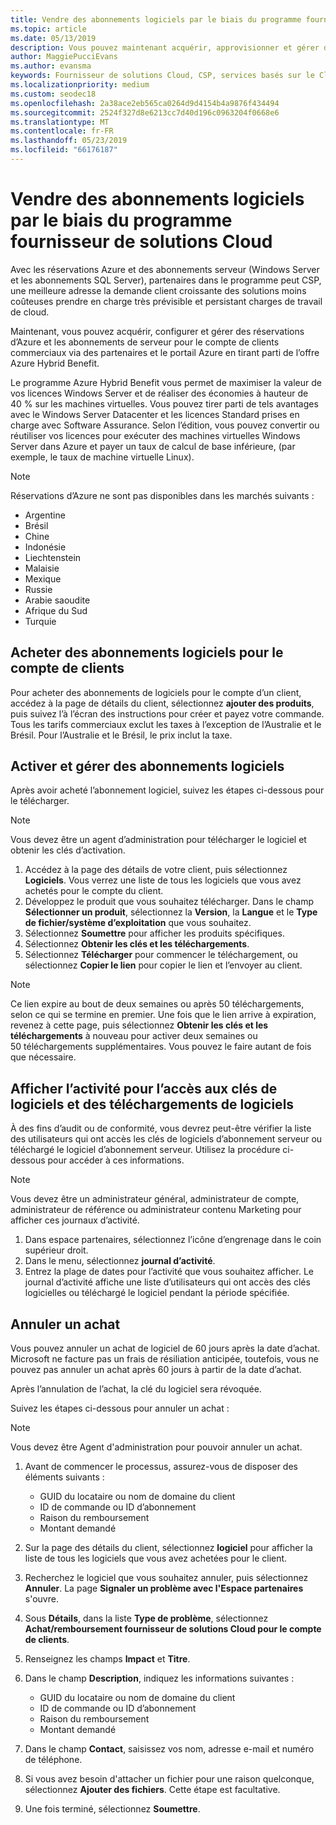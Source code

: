 ```yaml
---
title: Vendre des abonnements logiciels par le biais du programme fournisseur de solutions Cloud | Espace partenaires
ms.topic: article
ms.date: 05/13/2019
description: Vous pouvez maintenant acquérir, approvisionner et gérer des instances réservées Azure et des abonnements de serveur pour le compte de clients commerciaux via Microsoft Espace partenaires et le portail Azure en tirant parti de l'Azure Hybrid Benefit.
author: MaggiePucciEvans
ms.author: evansma
keywords: Fournisseur de solutions Cloud, CSP, services basés sur le Cloud, Azure, Azure RI, Windows Server, SQL Server, abonnements logiciels
ms.localizationpriority: medium
ms.custom: seodec18
ms.openlocfilehash: 2a38ace2eb565ca0264d9d4154b4a9876f434494
ms.sourcegitcommit: 2524f327d8e6213cc7d40d196c0963204f0668e6
ms.translationtype: MT
ms.contentlocale: fr-FR
ms.lasthandoff: 05/23/2019
ms.locfileid: "66176187"
---
```

# <a name="sell-software-subscriptions-through-csp"></a>Vendre des abonnements logiciels par le biais du programme fournisseur de solutions Cloud

Avec les réservations Azure et des abonnements serveur (Windows Server et les abonnements SQL Server), partenaires dans le programme peut CSP, une meilleure adresse la demande client croissante des solutions moins coûteuses prendre en charge très prévisible et persistant charges de travail de cloud. 

Maintenant, vous pouvez acquérir, configurer et gérer des réservations d’Azure et les abonnements de serveur pour le compte de clients commerciaux via des partenaires et le portail Azure en tirant parti de l’offre Azure Hybrid Benefit. 

Le programme Azure Hybrid Benefit vous permet de maximiser la valeur de vos licences Windows Server et de réaliser des économies à hauteur de 40 % sur les machines virtuelles. Vous pouvez tirer parti de tels avantages avec le Windows Server Datacenter et les licences Standard prises en charge avec Software Assurance. Selon l’édition, vous pouvez convertir ou réutiliser vos licences pour exécuter des machines virtuelles Windows Server dans Azure et payer un taux de calcul de base inférieure, (par exemple, le taux de machine virtuelle Linux).

> [!NOTE]  
> Réservations d’Azure ne sont pas disponibles dans les marchés suivants :  
> * Argentine
> * Brésil
> * Chine
> * Indonésie
> * Liechtenstein
> * Malaisie
> * Mexique
> * Russie
> * Arabie saoudite
> * Afrique du Sud
> * Turquie

<!--March 20, 2019 - this list of countries was correct as of today. Maggie last updated the list according to FAREAST\v-pubobb in bug 20907186.
-->

## <a name="buy-software-subscriptions-on-behalf-of-customers"></a>Acheter des abonnements logiciels pour le compte de clients

Pour acheter des abonnements de logiciels pour le compte d’un client, accédez à la page de détails du client, sélectionnez **ajouter des produits**, puis suivez l’à l’écran des instructions pour créer et payez votre commande. Tous les tarifs commerciaux exclut les taxes à l’exception de l’Australie et le Brésil. Pour l’Australie et le Brésil, le prix inclut la taxe.

## <a name="activate-and-manage-software-subscriptions"></a>Activer et gérer des abonnements logiciels

Après avoir acheté l’abonnement logiciel, suivez les étapes ci-dessous pour le télécharger.

>[!NOTE]
>Vous devez être un agent d’administration pour télécharger le logiciel et obtenir les clés d’activation.

1. Accédez à la page des détails de votre client, puis sélectionnez **Logiciels**. Vous verrez une liste de tous les logiciels que vous avez achetés pour le compte du client. 
2.  Développez le produit que vous souhaitez télécharger. Dans le champ **Sélectionner un produit**, sélectionnez la **Version**, la **Langue** et le **Type de fichier/système d’exploitation** que vous souhaitez. 
3.  Sélectionnez **Soumettre** pour afficher les produits spécifiques. 
4.  Sélectionnez **Obtenir les clés et les téléchargements**. 
5.  Sélectionnez **Télécharger** pour commencer le téléchargement, ou sélectionnez **Copier le lien** pour copier le lien et l’envoyer au client. 

>[!NOTE]
>Ce lien expire au bout de deux semaines ou après 50 téléchargements, selon ce qui se termine en premier. Une fois que le lien arrive à expiration, revenez à cette page, puis sélectionnez **Obtenir les clés et les téléchargements** à nouveau pour activer deux semaines ou 50 téléchargements supplémentaires. Vous pouvez le faire autant de fois que nécessaire. 

## <a name="view-activity-for-software-key-access-and-software-downloads"></a>Afficher l’activité pour l’accès aux clés de logiciels et des téléchargements de logiciels
À des fins d’audit ou de conformité, vous devrez peut-être vérifier la liste des utilisateurs qui ont accès les clés de logiciels d’abonnement serveur ou téléchargé le logiciel d’abonnement serveur. Utilisez la procédure ci-dessous pour accéder à ces informations. 

>[!NOTE]
>Vous devez être un administrateur général, administrateur de compte, administrateur de référence ou administrateur contenu Marketing pour afficher ces journaux d’activité. 

1.  Dans espace partenaires, sélectionnez l’icône d’engrenage dans le coin supérieur droit. 
2.  Dans le menu, sélectionnez **journal d’activité**.
3.  Entrez la plage de dates pour l’activité que vous souhaitez afficher. Le journal d’activité affiche une liste d’utilisateurs qui ont accès des clés logicielles ou téléchargé le logiciel pendant la période spécifiée. 

## <a name="cancel-a-purchase"></a>Annuler un achat

Vous pouvez annuler un achat de logiciel de 60 jours après la date d’achat. Microsoft ne facture pas un frais de résiliation anticipée, toutefois, vous ne pouvez pas annuler un achat après 60 jours à partir de la date d’achat.

Après l’annulation de l’achat, la clé du logiciel sera révoquée. 

Suivez les étapes ci-dessous pour annuler un achat :

>[!NOTE]
>Vous devez être Agent d'administration pour pouvoir annuler un achat. 

1.  Avant de commencer le processus, assurez-vous de disposer des éléments suivants :
    -   GUID du locataire ou nom de domaine du client
    -   ID de commande ou ID d’abonnement
    -   Raison du remboursement
    -   Montant demandé

2.  Sur la page des détails du client, sélectionnez **logiciel** pour afficher la liste de tous les logiciels que vous avez achetées pour le client. 

3.  Recherchez le logiciel que vous souhaitez annuler, puis sélectionnez **Annuler**. La page **Signaler un problème avec l'Espace partenaires** s'ouvre. 

4.  Sous **Détails**, dans la liste **Type de problème**, sélectionnez **Achat/remboursement fournisseur de solutions Cloud pour le compte de clients**.

5.  Renseignez les champs **Impact** et **Titre**. 

6.  Dans le champ **Description**, indiquez les informations suivantes : 
    -   GUID du locataire ou nom de domaine du client
    -   ID de commande ou ID d’abonnement
    -   Raison du remboursement
    -   Montant demandé

7.  Dans le champ **Contact**, saisissez vos nom, adresse e-mail et numéro de téléphone. 

8.  Si vous avez besoin d'attacher un fichier pour une raison quelconque, sélectionnez **Ajouter des fichiers**. Cette étape est facultative. 

9.  Une fois terminé, sélectionnez **Soumettre**.
